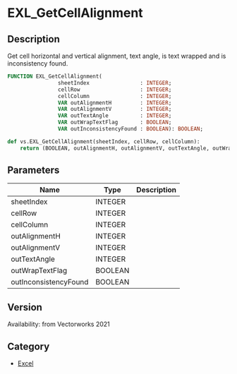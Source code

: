 # EXL_GetCellAlignment

## Description
Get cell horizontal and vertical alignment, text angle, is text wrapped and is inconsistency found.

```pascal
FUNCTION EXL_GetCellAlignment(
				sheetIndex                : INTEGER;
				cellRow                   : INTEGER;
				cellColumn                : INTEGER;
				VAR outAlignmentH         : INTEGER;
				VAR outAlignmentV         : INTEGER;
				VAR outTextAngle          : INTEGER;
				VAR outWrapTextFlag       : BOOLEAN;
				VAR outInconsistencyFound : BOOLEAN): BOOLEAN;
```

```python
def vs.EXL_GetCellAlignment(sheetIndex, cellRow, cellColumn):
    return (BOOLEAN, outAlignmentH, outAlignmentV, outTextAngle, outWrapTextFlag, outInconsistencyFound)
```

## Parameters
|Name|Type|Description|
|---|---|---|
|sheetIndex|INTEGER|   |
|cellRow|INTEGER|   |
|cellColumn|INTEGER|   |
|outAlignmentH|INTEGER|   |
|outAlignmentV|INTEGER|   |
|outTextAngle|INTEGER|   |
|outWrapTextFlag|BOOLEAN|   |
|outInconsistencyFound|BOOLEAN|   |

## Version
Availability: from Vectorworks 2021

## Category
* [Excel](../Categories/Excel.md)
